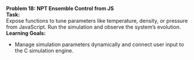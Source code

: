 
**Problem 18: NPT Ensemble Control from JS**  
**Task:**  
Expose functions to tune parameters like temperature, density, or pressure from JavaScript. Run the simulation and observe the system’s evolution.  
**Learning Goals:**  
- Manage simulation parameters dynamically and connect user input to the C simulation engine.

